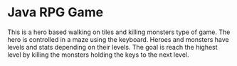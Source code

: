 # Java RPG Game
This is a hero based walking on tiles and killing 
monsters type of game. The hero is controlled in a
maze using the keyboard. Heroes and monsters have 
levels and stats depending on their levels. The goal 
is reach the highest level by killing the monsters 
holding the keys to the next level.
